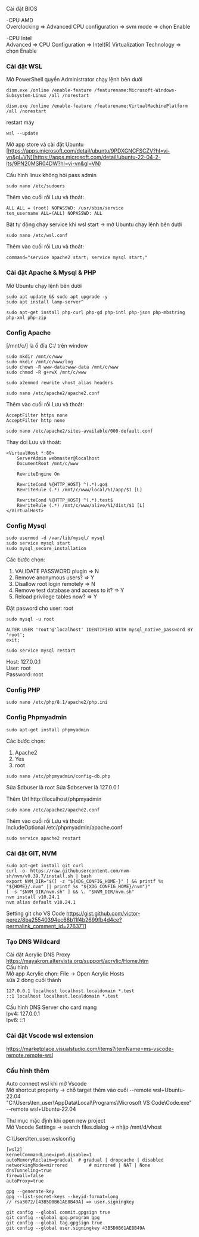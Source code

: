 Cài đặt BIOS

-CPU AMD  
Overclocking => Advanced CPU configuration => svm mode => chọn Enable

-CPU Intel  
Advanced => CPU Configuration => Intel(R) Virtualization Technology => chọn Enable

### Cài đặt WSL
Mở PowerShell quyền Administrator chạy lệnh bên dưới  
~~~
dism.exe /online /enable-feature /featurename:Microsoft-Windows-Subsystem-Linux /all /norestart
~~~
~~~
dism.exe /online /enable-feature /featurename:VirtualMachinePlatform /all /norestart
~~~

restart máy

~~~
wsl --update
~~~

Mở app store và cài đặt Ubuntu  
[https://apps.microsoft.com/detail/ubuntu/9PDXGNCFSCZV?hl=vi-vn&gl=VN](https://apps.microsoft.com/detail/ubuntu-22-04-2-lts/9PN20MSR04DW?hl=vi-vn&gl=VN)

Cấu hình linux không hỏi pass admin
~~~
sudo nano /etc/sudoers
~~~
Thêm vào cuối rồi Lưu và thoát:  
```
ALL ALL = (root) NOPASSWD: /usr/sbin/service  
ten_username ALL=(ALL) NOPASSWD: ALL
```


Bật tự động chạy service khi wsl start  -> mở Ubuntu chạy lệnh bên dưới
~~~
sudo nano /etc/wsl.conf
~~~
Thêm vào cuối rồi Lưu và thoát:  
```
command="service apache2 start; service mysql start;"
```

### Cài đặt Apache & Mysql & PHP
Mở Ubuntu chạy lệnh bên dưới
~~~
sudo apt update && sudo apt upgrade -y
sudo apt install lamp-server^

sudo apt-get install php-curl php-gd php-intl php-json php-mbstring php-xml php-zip
~~~

### Config Apache

[/mnt/c/] là ổ đĩa C:/ trên window 

~~~
sudo mkdir /mnt/c/www
sudo mkdir /mnt/c/www/log
sudo chown -R www-data:www-data /mnt/c/www
sudo chmod -R g+rwX /mnt/c/www

sudo a2enmod rewrite vhost_alias headers

sudo nano /etc/apache2/apache2.conf
~~~

Thêm vào cuối rồi Lưu và thoát: 
```
AcceptFilter https none  
AcceptFilter http none
```

~~~
sudo nano /etc/apache2/sites-available/000-default.conf
~~~

Thay doi Lưu và thoát:  
```
<VirtualHost *:80>
    ServerAdmin webmaster@localhost
    DocumentRoot /mnt/c/www

    RewriteEngine On

    RewriteCond %{HTTP_HOST} ^(.*).go$
    RewriteRule (.*) /mnt/c/www/local/%1/app/$1 [L]

    RewriteCond %{HTTP_HOST} ^(.*).test$
    RewriteRule (.*) /mnt/c/www/alive/%1/dist/$1 [L]
</VirtualHost>
```
 
### Config Mysql
~~~
sudo usermod -d /var/lib/mysql/ mysql
sudo service mysql start
sudo mysql_secure_installation
~~~
Các bước chọn: 
1. VALIDATE PASSWORD plugin => N
2. Remove anonymous users? => Y
3. Disallow root login remotely => N
4. Remove test database and access to it? => Y
5. Reload privilege tables now? => Y

Đặt pasword cho user: root
~~~
sudo mysql -u root

ALTER USER 'root'@'localhost' IDENTIFIED WITH mysql_native_password BY 'root';
exit;

sudo service mysql restart
~~~

Host: 127.0.0.1  
User: root  
Password: root  

### Config PHP
~~~
sudo nano /etc/php/8.1/apache2/php.ini
~~~

### Config Phpmyadmin
~~~
sudo apt-get install phpmyadmin
~~~
Các bước chọn: 
1. Apache2 
2. Yes
3. root

~~~
sudo nano /etc/phpmyadmin/config-db.php
~~~
Sửa $dbuser là root
Sửa $dbserver là 127.0.0.1

Thêm Url http://localhost/phpmyadmin
~~~
sudo nano /etc/apache2/apache2.conf
~~~
Thêm vào cuối rồi Lưu và thoát:  
IncludeOptional /etc/phpmyadmin/apache.conf

~~~
sudo service apache2 restart
~~~

### Cài đặt GIT, NVM
~~~
sudo apt-get install git curl
curl -o- https://raw.githubusercontent.com/nvm-sh/nvm/v0.39.7/install.sh | bash
export NVM_DIR="$([ -z "${XDG_CONFIG_HOME-}" ] && printf %s "${HOME}/.nvm" || printf %s "${XDG_CONFIG_HOME}/nvm")"
[ -s "$NVM_DIR/nvm.sh" ] && \. "$NVM_DIR/nvm.sh"
nvm install v10.24.1
nvm alias default v10.24.1
~~~
Setting git cho VS Code
https://gist.github.com/victor-perez/8ba25540394ec68b11f4b2699fb4d4ce?permalink_comment_id=2763711


### Tạo DNS Wildcard
Cài đặt Acrylic DNS Proxy  
https://mayakron.altervista.org/support/acrylic/Home.htm  
Cấu hình  
Mở app Acrylic chọn: File -> Open Acrylic Hosts  
sửa 2 dòng cuối thành
~~~
127.0.0.1 localhost localhost.localdomain *.test
::1 localhost localhost.localdomain *.test
~~~

Cấu hình DNS Server cho card mạng  
Ipv4: 127.0.0.1  
Ipv6: ::1

### Cài đặt Vscode wsl extension
https://marketplace.visualstudio.com/items?itemName=ms-vscode-remote.remote-wsl

### Cấu hình thêm
Auto connect wsl khi mở Vscode  
Mở shortcut property -> chỗ target thêm vào cuối
 --remote wsl+Ubuntu-22.04  
"C:\Users\ten_user\AppData\Local\Programs\Microsoft VS Code\Code.exe" --remote wsl+Ubuntu-22.04

Thư mục mặc định khi open new project  
Mở Vscode Settings -> search files.dialog  -> nhập /mnt/d/vhost

C:\Users\ten_user\.wslconfig
~~~
[wsl2]
kernelCommandLine=ipv6.disable=1
autoMemoryReclaim=gradual  # gradual | dropcache | disabled
networkingMode=mirrored        # mirrored | NAT | None 
dnsTunneling=true
firewall=false
autoProxy=true
~~~
~~~
gpg --generate-key
gpg --list-secret-keys --keyid-format=long
// rsa3072/[43B5D0B61AE8B49A] => user.signingkey

git config --global commit.gpgsign true
git config --global gpg.program gpg
git config --global tag.gpgsign true
git config --global user.signingkey 43B5D0B61AE8B49A
~~~

